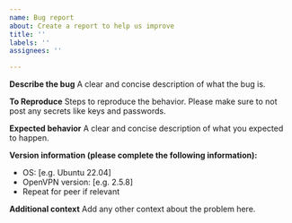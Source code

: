 ```yaml
---
name: Bug report
about: Create a report to help us improve
title: ''
labels: ''
assignees: ''

---
```


**Describe the bug**
A clear and concise description of what the bug is.

**To Reproduce**
Steps to reproduce the behavior. Please make sure to not post any secrets like keys and passwords.

**Expected behavior**
A clear and concise description of what you expected to happen.

**Version information (please complete the following information):**
 - OS: [e.g. Ubuntu 22.04]
 - OpenVPN version: [e.g. 2.5.8]
 - Repeat for peer if relevant

**Additional context**
Add any other context about the problem here.
